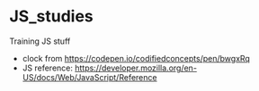 # JS_studies
Training JS stuff

* clock from <https://codepen.io/codifiedconcepts/pen/bwgxRq>
* JS reference: <https://developer.mozilla.org/en-US/docs/Web/JavaScript/Reference>